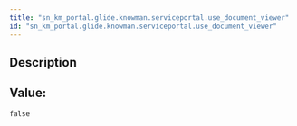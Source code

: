```yaml
---
title: "sn_km_portal.glide.knowman.serviceportal.use_document_viewer"
id: "sn_km_portal.glide.knowman.serviceportal.use_document_viewer"
---
```

## Description



## Value: 
```
false
```